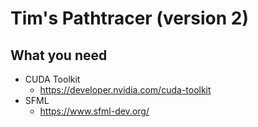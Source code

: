 # Tim's Pathtracer (version 2)

## What you need

 - CUDA Toolkit
    - https://developer.nvidia.com/cuda-toolkit
 - SFML
    - https://www.sfml-dev.org/



